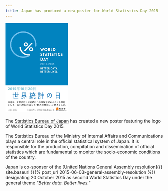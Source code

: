 ```yaml
---
title: Japan has produced a new poster for World Statistics Day 2015
---
```


<img src="/images/japanese-wsd-poster2.jpg" alt="World Statistics Day poster" style="width:200px"><br><br>The <a href="http://www.stat.go.jp/english/" target="_blank">Statistics Bureau of Japan</a> has created a new poster featuring the logo of World Statistics Day 2015.

The Statistics Bureau of the Ministry of Internal Affairs and Communications plays a central role in the official statistical system of Japan. It is responsible for the production, compilation and dissemination of official statistics which are fundamental to monitor the socio-economic conditions of the country.

Japan is co-sponsor of the [United Nations General Assembly resolution]({{ site.baseurl }}{% post_url 2015-06-03-general-assembly-resolution %}) designating 20 October 2015 as second World Statistics Day under the general theme *"Better data. Better lives."*
